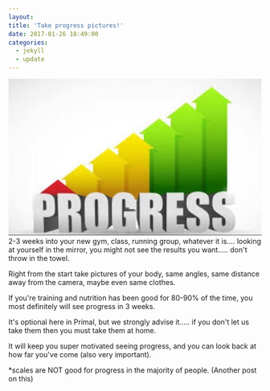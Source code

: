 ```yaml
---
layout:
title: 'Take progress pictures!'
date: 2017-01-26 18:49:00
categories:
  - jekyll
  - update
---
```



![](/uploads/versions/progress---x----750-465x---.jpg)2-3 weeks into your new gym, class, running group, whatever it is…. looking at yourself in the mirror, you might not see the results you want….. don't throw in the towel.

Right from the start take pictures of your body, same angles, same distance away from the camera, maybe even same clothes.

If you're training and nutrition has been good for 80-90% of the time, you most definitely will see progress in 3 weeks.

It's optional here in Primal, but we strongly advise it….. if you don't let us take them then you must take them at home.

It will keep you super motivated seeing progress, and you can look back at how far you've come (also very important).

\*scales are NOT good for progress in the majority of people. (Another post on this)